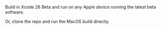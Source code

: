 Build in Xcode 26 Beta and run on any Apple device running the latest beta software.

Or, clone the repo and run the MacOS build directly.
